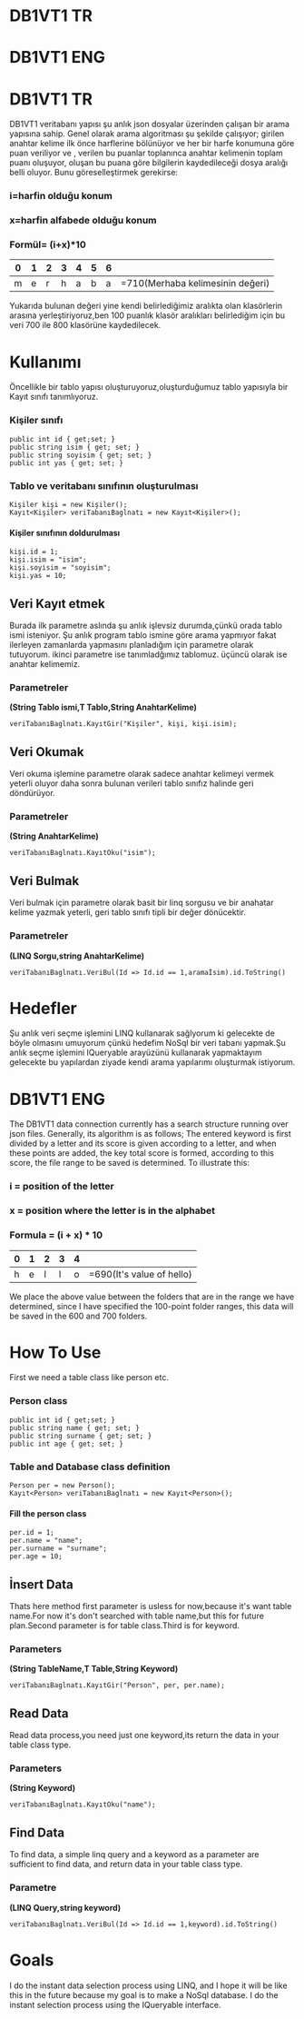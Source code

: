 # **DB1VT1 TR**


# **DB1VT1 ENG**

# **DB1VT1 TR**
DB1VT1 veritabanı yapısı şu anlık json dosyalar üzerinden çalışan bir arama yapısına sahip. Genel olarak arama algoritması şu şekilde çalışıyor; girilen anahtar kelime ilk önce harflerine bölünüyor ve her bir harfe konumuna göre puan veriliyor ve , verilen bu puanlar toplanınca anahtar kelimenin toplam puanı oluşuyor, oluşan bu puana göre bilgilerin kaydedileceği dosya aralığı belli oluyor. Bunu göreselleştirmek gerekirse:
### i=harfin olduğu konum
### x=harfin alfabede olduğu konum
### Formül= (i+x)*10 
|0 | 1| 2| 3| 4| 5| 6|  |
|--|--|--|--|--|--|--|--|
|m | e| r| h| a| b| a| =710(Merhaba kelimesinin değeri)|

Yukarıda bulunan değeri yine kendi belirlediğimiz aralıkta olan klasörlerin arasına yerleştiriyoruz,ben 100 puanlık klasör aralıkları belirlediğim için bu veri 700 ile 800 klasörüne kaydedilecek.

# **Kullanımı**
Öncellikle bir tablo yapısı oluşturuyoruz,oluşturduğumuz tablo yapısıyla bir Kayıt sınıfı tanımlıyoruz.

### **Kişiler sınıfı**
```
public int id { get;set; }
public string isim { get; set; }
public string soyisim { get; set; }
public int yas { get; set; }
```
### **Tablo ve veritabanı sınıfının oluşturulması**
```
Kişiler kişi = new Kişiler();
Kayıt<Kişiler> veriTabanıBaglnatı = new Kayıt<Kişiler>();
```
#### **Kişiler sınıfının doldurulması**
```
kişi.id = 1;
kişi.isim = "isim";
kişi.soyisim = "soyisim";
kişi.yas = 10;
``` 
## **Veri Kayıt etmek**
Burada ilk parametre aslında şu anlık işlevsiz durumda,çünkü orada tablo ismi isteniyor. Şu anlık program tablo ismine göre arama yapmıyor fakat ilerleyen zamanlarda yapmasını planladığım için parametre olarak tutuyorum. ikinci parametre ise tanımladğımız tablomuz. üçüncü olarak ise anahtar kelimemiz.
### **Parametreler**
**(String Tablo ismi,T Tablo,String AnahtarKelime)**
```
veriTabanıBaglnatı.KayıtGir("Kişiler", kişi, kişi.isim);
```
## **Veri Okumak**
Veri okuma işlemine parametre olarak sadece anahtar kelimeyi vermek yeterli oluyor daha sonra bulunan verileri tablo sınıfız halinde geri döndürüyor.
### **Parametreler**
**(String AnahtarKelime)**
```
veriTabanıBaglnatı.KayıtOku("isim");
```
## **Veri Bulmak**
Veri bulmak için parametre olarak basit bir linq sorgusu ve bir anahatar kelime yazmak yeterli, geri tablo sınıfı tipli bir değer dönücektir.
### **Parametreler**
**(LINQ Sorgu,string AnahtarKelime)**
```
veriTabanıBaglnatı.VeriBul(Id => Id.id == 1,aramaİsim).id.ToString()
```
# **Hedefler**
Şu anlık veri seçme işlemini LINQ kullanarak sağlyorum ki gelecekte de böyle olmasını umuyorum çünkü hedefim NoSql bir veri tabanı yapmak.Şu anlık seçme işlemini IQueryable arayüzünü kullanarak yapmaktayım gelecekte bu yapılardan ziyade kendi arama yapılarımı oluşturmak istiyorum.


# **DB1VT1 ENG**

The DB1VT1 data connection currently has a search structure running over json files. Generally, its algorithm is as follows; The entered keyword is first divided by a letter and its score is given according to a letter, and when these points are added, the key total score is formed, according to this score, the file range to be saved is determined. To illustrate this:
### i = position of the letter
### x = position where the letter is in the alphabet
### Formula = (i + x) * 10
|0 | 1| 2| 3| 4||
|--|--|--|--|--|--|
|h | e| l| l| o|  =690(It's value of hello)|

We place the above value between the folders that are in the range we have determined, since I have specified the 100-point folder ranges, this data will be saved in the 600 and 700 folders.

# **How To Use**
First we need a table class like person etc.

### **Person class**
```
public int id { get;set; }
public string name { get; set; }
public string surname { get; set; }
public int age { get; set; }
```
### **Table and Database class definition**
```
Person per = new Person();
Kayıt<Person> veriTabanıBaglnatı = new Kayıt<Person>();
```
#### **Fill the person class**
```
per.id = 1;
per.name = "name";
per.surname = "surname";
per.age = 10;
``` 
## **İnsert Data**
Thats here method first parameter is usless for now,because it's want table name.For now it's don't searched with table name,but this for future plan.Second parameter is for table class.Third is for keyword.
### **Parameters**
**(String TableName,T Table,String Keyword)**
```
veriTabanıBaglnatı.KayıtGir("Person", per, per.name);
```
## **Read Data**
Read data process,you need just one keyword,its return the data in your table class type.
### **Parameters**
**(String Keyword)**
```
veriTabanıBaglnatı.KayıtOku("name");
```
## **Find Data**
To find data, a simple linq query and a keyword as a parameter are sufficient to find data, and return data in your table class type.
### **Parametre**
**(LINQ Query,string keyword)**
```
veriTabanıBaglnatı.VeriBul(Id => Id.id == 1,keyword).id.ToString()
```
# **Goals**
I do the instant data selection process using LINQ, and I hope it will be like this in the future because my goal is to make a NoSql database. I do the instant selection process using the IQueryable interface.
